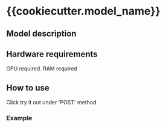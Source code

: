# {{cookiecutter.model_name}}

## Model description



## Hardware requirements

GPU required. RAM required

## How to use

Click try it out under 'POST' method

### Example


```json
```
